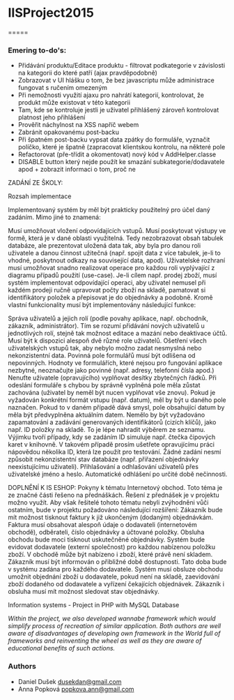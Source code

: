 # IISProject2015
=====

### Emering to-do's:
* Přidávání produktu/Editace produktu - filtrovat podkategorie v závislosti na kategorii do které patří (ajax pravděpodobně)
* Zobrazovat v UI hlášku o tom, že bez javascriptu může administrace fungovat s ručením omezeným
* Při nemožnosti využití ajaxu pro nahrátí kategorií, kontrolovat, že produkt může existovat v této kategorii
* Tam, kde se kontroluje jestli je uživatel přihlášený zároveň kontrolovat platnost jeho přihlášení
* Prověřit náchylnost na XSS napříč webem
* Zabránit opakovanému post-backu
* Při špatném post-backu vypsat data zpátky do formuláře, vyznačit políčko, které je špatně (zapracovat klientskou kontrolu, na některé pole
* Refactorovat (pře-třídit a okomentovat) nový kód v AddHelper.classe
* DISABLE button který nejde použít ke smazání subkategorie/dodavatele apod + zobrazit informaci o tom, proč ne


ZADÁNÍ ZE ŠKOLY:

Rozsah implementace

Implementovaný systém by měl být prakticky použitelný pro účel daný zadáním. Mimo jiné to znamená:

Musí umožňovat vložení odpovídajících vstupů.
Musí poskytovat výstupy ve formě, která je v dané oblasti využitelná. Tedy nezobrazovat obsah tabulek databáze, ale prezentovat uložená data tak, aby byla pro danou roli uživatele a danou činnost užitečná (např. spojit data z více tabulek, je-li to vhodné, poskytnout odkazy na související data, apod).
Uživatelské rozhraní musí umožňovat snadno realizovat operace pro každou roli vyplývající z diagramu případů použití (use-case). Je-li cílem např. prodej zboží, musí systém implementovat odpovídající operaci, aby uživatel nemusel při každém prodeji ručně upravovat počty zboží na skladě, pamatovat si identifikátory položek a přepisovat je do objednávky a podobně.
Kromě vlastní funkcionality musí být implementovány následující funkce:

Správa uživatelů a jejich rolí (podle povahy aplikace, např. obchodník, zákazník, administrátor). Tím se rozumí přidávání nových uživatelů u jednotlivých rolí, stejně tak možnost editace a mazání nebo deaktivace účtů. Musí být k dispozici alespoň dvě různé role uživatelů.
Ošetření všech uživatelských vstupů tak, aby nebylo možno zadat nesmyslná nebo nekonzistentní data.
Povinná pole formulářů musí být odlišena od nepovinných.
Hodnoty ve formulářích, které nejsou pro fungování aplikace nezbytné, neoznačujte jako povinné (např. adresy, telefonní čísla apod.) Nenuťte uživatele (opravujícího) vyplňovat desítky zbytečných řádků.
Při odeslání formuláře s chybou by správně vyplněná pole měla zůstat zachována (uživatel by neměl být nucen vyplňovat vše znovu).
Pokud je vyžadován konkrétní formát vstupu (např. datum), měl by být u daného pole naznačen.
Pokud to v daném případě dává smysl, pole obsahující datum by měla být předvyplněna aktuálním datem.
Nemělo by být vyžadováno zapamatování a zadávání generovaných identifikátorů (cizích klíčů), jako např. ID položky na skladě. To je lépe nahradit výběrem ze seznamu. Výjimku tvoří případy, kdy se zadáním ID simuluje např. čtečka čipových karet v knihovně. V takovém případě prosím ušetřete opravujícímu práci nápovědou několika ID, která lze použít pro testování.
Žádné zadání nesmí způsobit nekonzistentní stav databáze (např. přiřazení objednávky neexistujícímu uživateli).
Přihlašování a odhlašování uživatelů přes uživatelské jméno a heslo. Automatické odhlášení po určité době nečinnosti.



DOPLNĚNÍ K IS ESHOP:
Pokyny k tématu Internetový obchod. Toto téma je ze značné části řešeno na přednáškách. Řešení z přednášek je v projektu možno využít. Aby však řešitelé tohoto tématu nebyli zvýhodněni vůči ostatním, bude v projektu požadováno následující rozšíření:
Zákazník bude mít možnost tisknout faktury k již ukončeným (dodaným) objednávkám. Faktura musí obsahovat alespoň údaje o dodavateli (internetovém obchodě), odběrateli, číslo objednávky a účtované položky.
Obsluha obchodu bude moci tisknout uskutečněné objednávky.
Systém bude evidovat dodavatele (externí společnost) pro každou nabízenou položku zboží. V obchodě může být nabízeno i zboží, které právě není skladem. Zákazník musí být informován o přibližné době dostupnosti. Tato doba bude v systému zadána pro každého dodavatele. Systém musí obsluze obchodu umožnit objednání zboží u dodavatele, pokud není na skladě, zaevidování zboží dodaného od dodavatele a vyřízení čekajících objednávek. Zákazník i obsluha musí mít možnost sledovat stav objednávky.




Information systems - Project in PHP with MySQL Database

*Within the project, we also developed wannabe framework which would simplify process of recreation of similar application. Both authors are well aware of disadvantages of
developing own framework in the World full of frameworks and reinventing the wheel as well as they are aware of educational benefits of such actions.*

### Authors

* Daniel Dušek <dusekdan@gmail.com>
* Anna Popková <popkova.ann@gmail.com>


